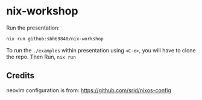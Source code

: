 # nix-workshop

Run the presentation:
```bash
nix run github:sbh69840/nix-workshop
```
To run the `./examples` within presentation using `<C-e>`, you will have to clone the repo. Then Run, `nix run`

## Credits

neovim configuration is from: https://github.com/srid/nixos-config

